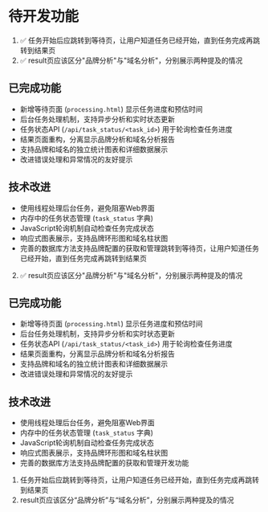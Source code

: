 # 待开发功能
1. ✅ 任务开始后应跳转到等待页，让用户知道任务已经开始，直到任务完成再跳转到结果页
2. ✅ result页应该区分"品牌分析"与"域名分析"，分别展示两种提及的情况

## 已完成功能
- 新增等待页面 (`processing.html`) 显示任务进度和预估时间
- 后台任务处理机制，支持异步分析和实时状态更新
- 任务状态API (`/api/task_status/<task_id>`) 用于轮询检查任务进度
- 结果页面重构，分离显示品牌分析和域名分析报告
- 支持品牌和域名的独立统计图表和详细数据展示
- 改进错误处理和异常情况的友好提示

## 技术改进
- 使用线程处理后台任务，避免阻塞Web界面
- 内存中的任务状态管理 (`task_status` 字典)
- JavaScript轮询机制自动检查任务完成状态
- 响应式图表展示，支持品牌环形图和域名柱状图
- 完善的数据库方法支持品牌配置的获取和管理跳转到等待页，让用户知道任务已经开始，直到任务完成再跳转到结果页
2. ✅ result页应该区分"品牌分析"与"域名分析"，分别展示两种提及的情况

## 已完成功能
- 新增等待页面 (`processing.html`) 显示任务进度和预估时间
- 后台任务处理机制，支持异步分析和实时状态更新
- 任务状态API (`/api/task_status/<task_id>`) 用于轮询检查任务进度
- 结果页面重构，分离显示品牌分析和域名分析报告
- 支持品牌和域名的独立统计图表和详细数据展示
- 改进错误处理和异常情况的友好提示

## 技术改进
- 使用线程处理后台任务，避免阻塞Web界面
- 内存中的任务状态管理 (`task_status` 字典)
- JavaScript轮询机制自动检查任务完成状态
- 响应式图表展示，支持品牌环形图和域名柱状图
- 完善的数据库方法支持品牌配置的获取和管理开发功能
1. 任务开始后应跳转到等待页，让用户知道任务已经开始，直到任务完成再跳转到结果页
2. result页应该区分“品牌分析”与“域名分析”，分别展示两种提及的情况
